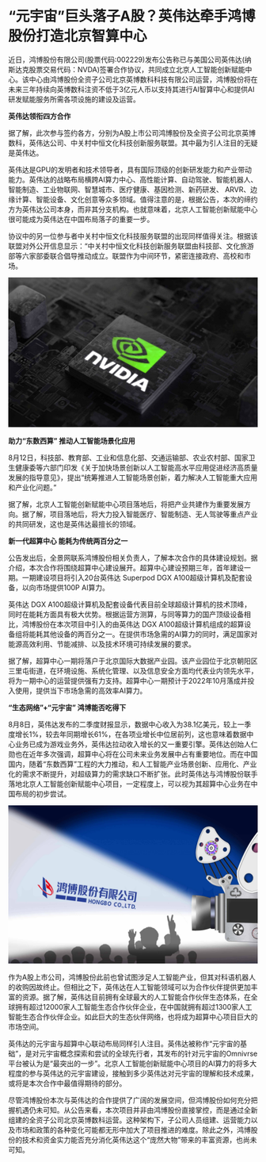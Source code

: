 # “元宇宙”巨头落子A股？英伟达牵手鸿博股份打造北京智算中心


近日，鸿博股份有限公司(股票代码:002229)发布公告称已与美国公司英伟达(纳斯达克股票交易代码：NVDA)签署合作协议，共同成立北京人工智能创新赋能中心。该中心由鸿博股份全资子公司北京英博数科科技有限公司运营，鸿博股份将在未来三年持续向英博数科注资不低于3亿元人币以支持其进行AI智算中心和提供AI研发赋能服务所需各项设施的建设及运营。

**英伟达领衔四方合作**

据了解，此次参与签约各方，分别为A股上市公司鸿博股份及全资子公司北京英博数科，英伟达公司、中关村中恒文化科技创新服务联盟。其中最为引人注目的无疑是英伟达。

英伟达是GPU的发明者和技术领导者，具有国际顶级的创新研发能力和产业带动能力。英伟达的战略布局横跨AI算力中心、高性能计算、自动驾驶、智能机器人、智能制造、工业物联网、智慧城市、医疗健康、基因检测、新药研发、 ARVR、边缘计算、智能设备、文化创意等众多领域。值得注意的是，根据公告，本次的缔约方为英伟达公司本身，而非其分支机构。也就意味着，北京人工智能创新赋能中心很可能成为英伟达在中国布局落子的重要一步。

协议中的另一位参与者中关村中恒文化科技服务联盟的出现同样值得关注。根据该联盟对外公开信息显示：“中关村中恒文化科技创新服务联盟由科技部、文化旅游部等六家部委联合倡导推动成立。联盟作为中间环节，紧密连接政府、高校和市场。

![配图](52bff79cf57f2be1c946a9c6a5aaa080.jpeg)

**助力“东数西算” 推动人工智能场景化应用**

8月12日，科技部、教育部、工业和信息化部、交通运输部、农业农村部、国家卫生健康委等六部门印发《关于加快场景创新以人工智能高水平应用促进经济高质量发展的指导意见》，提出“统筹推进人工智能场景创新，着力解决人工智能重大应用和产业化问题。”

据了解，北京人工智能创新赋能中心项目落地后，将把产业共建作为重要发展方向。据了解，项目落地后，将大力投入智能医疗、智能制造、无人驾驶等重点产业的共同研发，这也是英伟达最擅长的领域。

**新一代超算中心 能耗为传统两百分之一**

公告发出后，全景网联系鸿博股份相关负责人，了解本次合作的具体建设规划。据介绍，本次合作将围绕超算中心建设展开。超算中心建设预期三年，首年建设一期。一期建设项目将引入20台英伟达 Superpod DGX A100超级计算机及配套设备，以向市场提供100P AI算力。

英伟达 DGX A100超级计算机及配套设备代表目前全球超级计算机的技术顶峰，同时在能耗方面具有极大优势。根据运营方测算，与同等算力的国产顶级设备相比，鸿博股份在本次项目中引入的由英伟达 DGX A100超级计算机组成的超算设备组将能耗其他设备的两百分之一。在提供市场急需的AI算力的同时，满足国家对能源高效利用、节能减排、以及技术环境可持续发展的要求。

据了解，超算中心一期将落户于北京国际大数据产业园。该产业园位于北京朝阳区三里屯街道，在环境设施、系统化管理、以及信息安全方面均代表业内领先水平，将为一期中心的运营提供强有力支持。超算中心一期预计于2022年10月落成并投入使用，提供当下市场急需的高效率AI算力。

**“生态网络”+“元宇宙” 鸿博能否吃得下**

8月8日，英伟达发布的二季度财报显示，数据中心收入为38.1亿美元，较上一季度增长1%，较去年同期增长61%，在各项业增长中位居前列，这也意味着数据中心业务已成为游戏业务外，英伟达拉动收入增长的又一重要引擎。英伟达创始人仁勋也在近年多次强调，超算中心将在公司未来业务发展中占有重要地位。而在中国国内，随着“东数西算”工程的大力推动，和人工智能产业场景创新、应用化、产业化的需求不断提升，对超级算力的需求缺口不断扩张。此时英伟达与鸿博股份联手落地北京人工智能创新赋能中心项目，一定程度上，可以视为其超算中心业务在中国布局的初步尝试。

![配图](aca51a89260ccb03e6146c8782715f88.jpeg)

作为A股上市公司，鸿博股份此前也曾试图涉足人工智能产业，但其对科语机器人的收购因故终止。但相比之下，英伟达在人工智能领域可以为合作伙伴提供更加丰富的资源。据了解，英伟达目前拥有全球最大的人工智能合作伙伴生态体系，在全球拥有超过12000家人工智能生态合作伙伴企业，在中国就拥有超过1300家人工智能生态合作伙伴企业。如此巨大的生态伙伴网络，也将成为超算中心项目巨大的市场空间。

英伟达的元宇宙与超算中心联动布局同样引人注目。英伟达被称作“元宇宙的基础”，是对元宇宙概念探索和尝试的全球先行者，其发布的针对元宇宙的Omnivrse平台被认为是“最突出的一步”。北京人工智能创新赋能中心项目的AI算力的将多大程度的参与英伟达的元宇宙建设，接触到多少英伟达对元宇宙的理解和技术成果，或将是本次合作中最值得期待的部分。

尽管鸿博股份本次与英伟达的合作提供了广阔的发展空间，但鸿博股份如何充分把握机遇仍未可知。从公告来看，本次项目并非由鸿博股份直接掌控，而是通过全新组建的全资子公司北京英博数科运营。这种架构下，子公司人员组建、运营能力以及市场和政策的各种变化可能都无形中加大了项目推进的难度。除此之外，鸿博股份的技术和资金实力能否充分消化英伟达这个“庞然大物”带来的丰富资源，也尚未可知。
